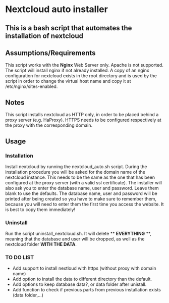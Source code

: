 # Nextcloud auto installer

## This is a bash script that automates the installation of nextcloud

## Assumptions/Requirements
<p>This script works with the <b>Nginx</b> Web Server only. Apache is not supported. The script will install nginx if not already installed. A copy of an nginx configuration for nextcloud exists in the root directory and is used by the script in order to change the virtual host name and copy it at /etc/nginx/sites-enabled.</p>

## Notes
<p>This script installs nextcloud as HTTP only, in order to be placed behind a proxy server (e.g. HaProxy). HTTPS needs to be configured respectively at the proxy with the corresponding domain. </p>

## Usage
### Installation
<p>Install nextcloud by running the nextcloud_auto.sh script. During the installation procedure you will be asked for the domain name of the nextcloud instance. This needs to be the same as the one that has been configured at the proxy server (with a valid ssl certificate). The installer will also ask you to enter the database name, user and password. Leave them blank to use the defaults. The database name, user and password will be printed after being created so you have to make sure to remember them, because you will need to enter them the first time you access the website. It is best to copy them immediately!</p>

### Uninstall
<p>Run the script uninstall_nextcloud.sh. It will delete ** <b>EVERYTHING</b> **, meaning that the database and user will be dropped, as well as the nextcloud folder <b>WITH THE DATA</b>.</p>

### TO DO LIST
- Add support to install nextloud with https (without proxy with domain name)
- Add option to install the data to different directory than the default.
- Add options to keep database data?, or data folder after unistall.
- Add function to check if previous parts from previous installation exists (data folder,...)
